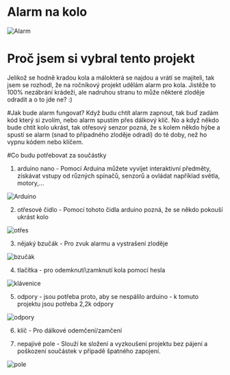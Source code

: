 # Alarm na kolo
![Alarm](https://im9.cz/iR/importprodukt-orig/008/0087ddcb215cc74a89fc4a97f06bac7a.jpg)


# Proč jsem si vybral tento projekt
Jelikož se hodně kradou kola a málokterá se najdou a vrátí se majiteli, tak jsem se rozhodl, že na ročníkový projekt udělám alarm pro kola. Jistěže to 100% nezábrání krádeži, ale nadruhou stranu to může některé zloděje odradit a o to jde ne? :)

#Jak bude alarm fungovat?
Když budu chtít alarm zapnout, tak buď zadám kód který si zvolím, nebo alarm spustím přes dálkový klíč. No a když někdo bude chtít kolo ukrást, tak otřesový senzor pozná, že s kolem někdo hýbe a spustí se alarm (snad to případného zloděje odradí) do té doby, než ho vypnu kódem nebo klíčem.

#Co budu potřebovat za součástky
1) arduino nano - Pomocí Arduina můžete vyvíjet interaktivní předměty, získávat vstupy od různých spínačů, senzorů a ovládat například světla, motory,... 

![Arduino](https://www.arduino.cc/en/uploads/Main/ArduinoNanoFront_3_sm.jpg)

2) otřesové čidlo - Pomocí tohoto čidla arduino pozná, že se někdo pokouší ukrást kolo

![otřes](https://cdn-shop.adafruit.com/1200x900/1766-00.jpg)

3) nějaký bzučák - Pro zvuk alarmu a vystrašení zloděje

![bzučák](http://img.dxcdn.com/productimages/sku_138322_2.jpg)

4) tlačítka - pro odemknutí\zamknutí kola pomocí hesla

![klávenice](https://www.robotics.org.za/image/cache/data/Elec_Component/keypads/keypad04_000-500x500.jpg)

5) odpory - jsou potřeba proto, aby se nespálilo arduino
          - k tomuto projektu jsou potřeba 2,2k odpory
          
![odpory](http://litbimg5.rightinthebox.com/images/384x384/201310/pjkzaa1383016490412.jpg)

6) klíč - Pro dálkové odemčení/zamčení

7) nepajivé pole - Slouží ke složení a vyzkoušení projektu bez pájení a poškození součástek v případě špatného zapojení.

![pole](http://www.pistek.eu/userfiles/image/breadboard.jpg)
